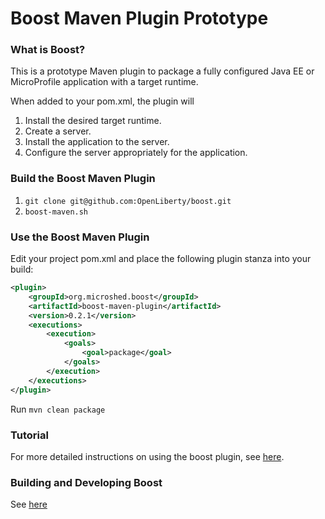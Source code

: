 # Boost Maven Plugin Prototype

### What is Boost?

This is a prototype Maven plugin to package a fully configured Java EE or MicroProfile application with a target runtime.

When added to your pom.xml, the plugin will

1. Install the desired target runtime.
2. Create a server.
3. Install the application to the server.
4. Configure the server appropriately for the application.

### Build the Boost Maven Plugin

1. `git clone git@github.com:OpenLiberty/boost.git`
2. `boost-maven.sh`

### Use the Boost Maven Plugin

Edit your project pom.xml and place the following plugin stanza into your build:
```xml
<plugin>
	<groupId>org.microshed.boost</groupId>
	<artifactId>boost-maven-plugin</artifactId>
	<version>0.2.1</version>
	<executions>
		<execution>
			<goals>
				<goal>package</goal>
			</goals>
		</execution>
	</executions>
</plugin>
 ```

 Run `mvn clean package`

### Tutorial

For more detailed instructions on using the boost plugin, see [here](https://github.com/OpenLiberty/boost/wiki/Boosted-MicroProfile-Rest-Client-sample-app).

### Building and Developing Boost

See [here](https://github.com/OpenLiberty/boost/wiki/Home) 
